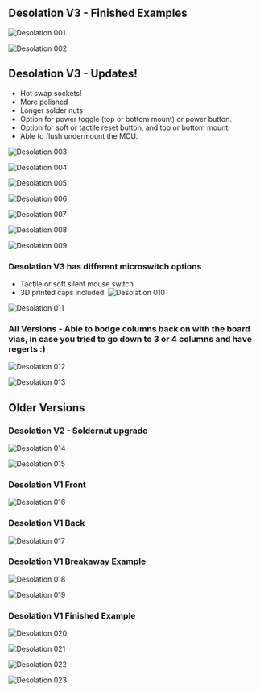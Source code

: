 
## Desolation V3 - Finished Examples
![Desolation 001](20240716_090901.jpg)

![Desolation 002](20240716_090910.jpg)


## Desolation V3 - Updates!
- Hot swap sockets!
- More polished
- Longer solder nuts
- Option for power toggle (top or bottom mount) or power button.
- Option for soft or tactile reset button, and top or bottom mount.
- Able to flush undermount the MCU.
  
![Desolation 003](20240714_135024.jpg)

![Desolation 004](20240714_135038.jpg)

![Desolation 005](20240714_135049.jpg)

![Desolation 006](20240714_135101.jpg)

![Desolation 007](20240714_135207.jpg)

![Desolation 008](20240715_154604.jpg)

![Desolation 009](20240715_154531.jpg)


### Desolation V3 has different microswitch options 
- Tactile or soft silent mouse switch
- 3D printed caps included.
![Desolation 010](20240714_142437.jpg)

![Desolation 011](20240714_142459.jpg)


### All Versions - Able to bodge columns back on with the board vias, in case you tried to go down to 3 or 4 columns and have regerts :)
![Desolation 012](20240606_101252.jpg)

![Desolation 013](20240606_101300.jpg)


## Older Versions
### Desolation V2 - Soldernut upgrade
![Desolation 014](20240606_095502.jpg)

![Desolation 015](20240606_095535.jpg)


### Desolation V1 Front
![Desolation 016](20240516_092402.jpg)


### Desolation V1 Back
![Desolation 017](20240516_092841.jpg)


### Desolation V1 Breakaway Example
![Desolation 018](20240516_093044.jpg)

![Desolation 019](20240516_093058.jpg)


### Desolation V1 Finished Example
![Desolation 020](20240522_095318.jpg)

![Desolation 021](20240522_095357.jpg)

![Desolation 022](20240522_095404.jpg)

![Desolation 023](20240522_095422.jpg)
